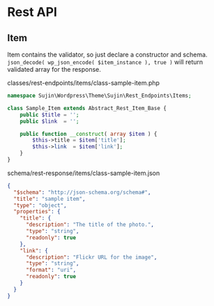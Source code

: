 # Rest API

## Item
Item contains the validator, so just declare a constructor and schema. `json_decode( wp_json_encode( $item_instance ), true )` will return validated array for the response.

classes/rest-endpoints/items/class-sample-item.php
```php
namespace Sujin\Wordpress\Theme\Sujin\Rest_Endpoints\Items;

class Sample_Item extends Abstract_Rest_Item_Base {
	public $title = '';
	public $link  = '';

	public function __construct( array $item ) {
		$this->title = $item['title'];
		$this->link  = $item['link'];
	}
}
```

schema/rest-response/items/class-sample-item.json
```json
{
  "$schema": "http://json-schema.org/schema#",
  "title": "sample item",
  "type": "object",
  "properties": {
    "title": {
      "description": "The title of the photo.",
      "type": "string",
      "readonly": true
    },
    "link": {
      "description": "Flickr URL for the image",
      "type": "string",
      "format": "uri",
      "readonly": true
    }
  }
}
```
